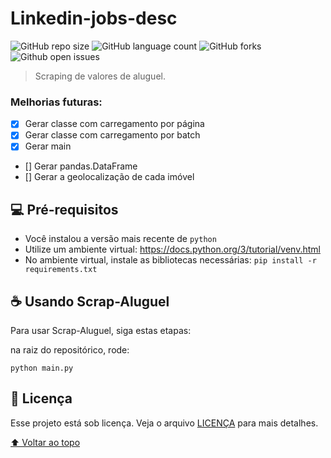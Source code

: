 # Linkedin-jobs-desc

<!---Esses são exemplos. Veja https://shields.io para outras pessoas ou para personalizar este conjunto de escudos. Você pode querer incluir dependências, status do projeto e informações de licença aqui--->

![GitHub repo size](https://img.shields.io/github/repo-size/alehkiz/Linkedin-jobs-desc?style=for-the-badge)
![GitHub language count](https://img.shields.io/github/languages/count/alehkiz/Linkedin-jobs-desc?style=for-the-badge)
![GitHub forks](https://img.shields.io/github/forks/alehkiz/Linkedin-jobs-desc?style=for-the-badge)
![Github open issues](https://img.shields.io/github/issues/alehkiz/Linkedin-jobs-desc?style=for-the-badge)


> Scraping de valores de aluguel.

### Melhorias futuras:

- [x] Gerar classe com carregamento por página
- [x] Gerar classe com carregamento por batch
- [x] Gerar main
- [] Gerar pandas.DataFrame
- [] Gerar a geolocalização de cada imóvel

## 💻 Pré-requisitos

* Você instalou a versão mais recente de `python`
* Utilize um ambiente virtual: https://docs.python.org/3/tutorial/venv.html
* No ambiente virtual, instale as bibliotecas necessárias: `pip install -r requirements.txt`

## ☕ Usando Scrap-Aluguel

Para usar Scrap-Aluguel, siga estas etapas:

na raiz do repositórico, rode:

```
python main.py
```


## 📝 Licença

Esse projeto está sob licença. Veja o arquivo [LICENÇA](LICENSE.md) para mais detalhes.

[⬆ Voltar ao topo](#Linkedin-jobs-desc)<br>
